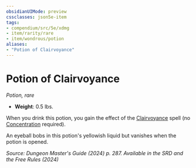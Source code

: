 ```yaml
---
obsidianUIMode: preview
cssclasses: json5e-item
tags:
- compendium/src/5e/xdmg
- item/rarity/rare
- item/wondrous/potion
aliases: 
- "Potion of Clairvoyance"
---
```

# Potion of Clairvoyance
*Potion, rare*  


- **Weight**: 0.5 lbs.

When you drink this potion, you gain the effect of the [Clairvoyance](/3-Mechanics/CLI/spells/clairvoyance-xphb.md) spell (no [Concentration](conditions.md#Concentration) required).

An eyeball bobs in this potion's yellowish liquid but vanishes when the potion is opened.

*Source: Dungeon Master's Guide (2024) p. 287. Available in the <span title='Systems Reference Document (5.2)'>SRD</span> and the Free Rules (2024)*